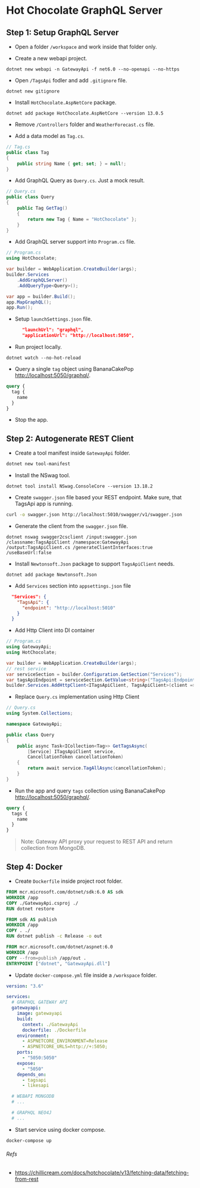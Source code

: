 # Hot Chocolate GraphQL Server

## Step 1: Setup GraphQL Server

- Open a folder `/workspace` and work inside that folder only.

- Create a new webapi project.

```dotnet
dotnet new webapi -n GatewayApi -f net6.0 --no-openapi --no-https
```

- Open `/TagsApi` fodler and add `.gitignore` file.

```dotnet
dotnet new gitignore
```

- Install `HotChocolate.AspNetCore` package.

```dotnet
dotnet add package HotChocolate.AspNetCore --version 13.0.5
```

- Remove `/Controllers` folder and `WeatherForecast.cs` file.

- Add a data model as `Tag.cs`.

```cs
// Tag.cs
public class Tag
{
    public string Name { get; set; } = null!;
}
```

- Add GraphQL Query as `Query.cs`. Just a mock result.

```cs
// Query.cs
public class Query
{
    public Tag GetTag()
    {
        return new Tag { Name = "HotChocolate" };
    }
}
```

- Add GraphQL server support into `Program.cs` file.

```cs
// Program.cs
using HotChocolate;

var builder = WebApplication.CreateBuilder(args);
builder.Services
    .AddGraphQLServer()
    .AddQueryType<Query>();

var app = builder.Build();
app.MapGraphQL();
app.Run();
```

- Setup `launchSettings.json` file.

```json
      "launchUrl": "graphql",
      "applicationUrl": "http://localhost:5050",
```

- Run project locally.

```dotnet
dotnet watch --no-hot-reload
```

- Query a single `tag` object using BananaCakePop [http://localhost:5050/graphql/](http://localhost:5050/graphql/).

```graphql
query {
  tag {
    name
  }
}
```

- Stop the app.

## Step 2: Autogenerate REST Client

- Create a tool manifest inside `GatewayApi` folder.

```sh
dotnet new tool-manifest
```

- Install the NSwag tool.

```dotnet
dotnet tool install NSwag.ConsoleCore --version 13.18.2
```

- Create `swagger.json` file based your REST endpoint. Make sure, that TagsApi app is running.

```sh
curl -o swagger.json http://localhost:5010/swagger/v1/swagger.json
```

- Generate the client from the `swagger.json` file.

```dotnet
dotnet nswag swagger2csclient /input:swagger.json /classname:TagsApiClient /namespace:GatewayApi /output:TagsApiClient.cs /generateClientInterfaces:true /useBaseUrl:false
```

- Install `Newtonsoft.Json` package to support `TagsApiClient` needs.

```dotnet
dotnet add package Newtonsoft.Json
```

- Add `Services` section into `appsettings.json` file

```json
  "Services": {
    "TagsApi": {
      "endpoint": "http://localhost:5010"
    }
  }
```

- Add Http Client into DI container

```cs
// Program.cs
using GatewayApi;
using HotChocolate;

var builder = WebApplication.CreateBuilder(args);
// rest service
var serviceSection = builder.Configuration.GetSection("Services");
var tagsApiEndpoint = serviceSection.GetValue<string>("TagsApi:Endpoint");
builder.Services.AddHttpClient<ITagsApiClient, TagsApiClient>(client => client.BaseAddress = new Uri(tagsApiEndpoint));
```

- Replace `Query.cs` implementation using Http Client

```cs
// Query.cs
using System.Collections;

namespace GatewayApi;

public class Query
{
    public async Task<ICollection<Tag>> GetTagsAsync(
        [Service] ITagsApiClient service,
        CancellationToken cancellationToken)
    {
        return await service.TagAllAsync(cancellationToken);
    }
}
```

- Run the app and query `tags` collection using BananaCakePop [http://localhost:5050/graphql/](http://localhost:5050/graphql/).

```graphql
query {
  tags {
    name
  }
}
```

> Note: Gateway API proxy your request to REST API and return collection from MongoDB.

## Step 4: Docker

- Create `Dockerfile` inside project root folder.

```dockerfile
FROM mcr.microsoft.com/dotnet/sdk:6.0 AS sdk
WORKDIR /app
COPY ./GatewayApi.csproj ./
RUN dotnet restore

FROM sdk AS publish
WORKDIR /app
COPY . ./
RUN dotnet publish -c Release -o out

FROM mcr.microsoft.com/dotnet/aspnet:6.0
WORKDIR /app
COPY --from=publish /app/out .
ENTRYPOINT ["dotnet", "GatewayApi.dll"]
```

- Update `docker-compose.yml` file inside a `/workspace` folder.

```yml
version: "3.6"

services:
  # GRAPHQL GATEWAY API
  gatewayapi:
    image: gatewayapi
    build:
      context: ./GatewayApi
      dockerfile: ./Dockerfile
    environment:
      - ASPNETCORE_ENVIRONMENT=Release
      - ASPNETCORE_URLS=http://+:5050;
    ports:
      - "5050:5050"
    expose:
      - "5050"
    depends_on:
      - tagsapi
      - likesapi

  # WEBAPI MONGODB
  # ...

  # GRAPHQL NEO4J
  # ...
```

- Start service using docker compose.

```sh
docker-compose up
```

###### Refs

- https://chillicream.com/docs/hotchocolate/v13/fetching-data/fetching-from-rest
